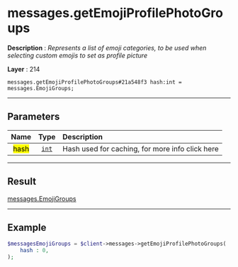 # messages.getEmojiProfilePhotoGroups

**Description** : *Represents a list of emoji categories, to be used when selecting custom emojis to set as profile picture*

**Layer** : 214

```tl
messages.getEmojiProfilePhotoGroups#21a548f3 hash:int = messages.EmojiGroups;
```

---

## Parameters

| Name | Type | Description |
| :---: | :---: | :--- |
| <mark>hash</mark> | [`int`](type/int) | Hash used for caching, for more info click here |

---

## Result

[messages.EmojiGroups](type/messages.EmojiGroups)

---

## Example

```php
$messagesEmojiGroups = $client->messages->getEmojiProfilePhotoGroups(
	hash : 0,
);
```